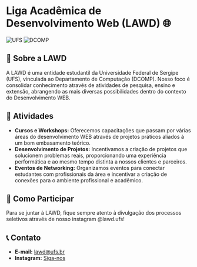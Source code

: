 # Liga Acadêmica de Desenvolvimento Web (LAWD) 🌐

![UFS](https://img.shields.io/badge/university-UFS-red)
![DCOMP](https://img.shields.io/badge/department-DCOMP-blue)

## 🚀 Sobre a LAWD

A LAWD é uma entidade estudantil da Universidade Federal de Sergipe (UFS), vinculada ao Departamento de Computação (DCOMP). Nosso foco é consolidar conhecimento através de atividades de pesquisa, ensino e extensão, abrangendo as mais diversas possibilidades dentro do contexto do Desenvolvimento WEB.

## 📅 Atividades

- **Cursos e Workshops:** Oferecemos capacitações que passam por várias áreas do desenvolvimento WEB através de projetos práticos aliados à um bom embasamento teórico.
- **Desenvolvimento de Projetos:** Incentivamos a criação de projetos que solucionem problemas reais, proporcionando uma experiência performática e ao mesmo tempo distinta a nossos clientes e parceiros.
- **Eventos de Networking:** Organizamos eventos para conectar estudantes com profissionais da área e incentivar a criação de conexões para o ambiente profissional e acadêmico.

## 🤝 Como Participar

Para se juntar à LAWD, fique sempre atento à divulgação dos processos seletivos através de nosso instagram @lawd.ufs!


## 📞 Contato

- **E-mail:** [lawd@ufs.br](mailto:lawd@dcomp.ufs.br)
- **Instagram:** [Siga-nos](@lawd.ufs)

